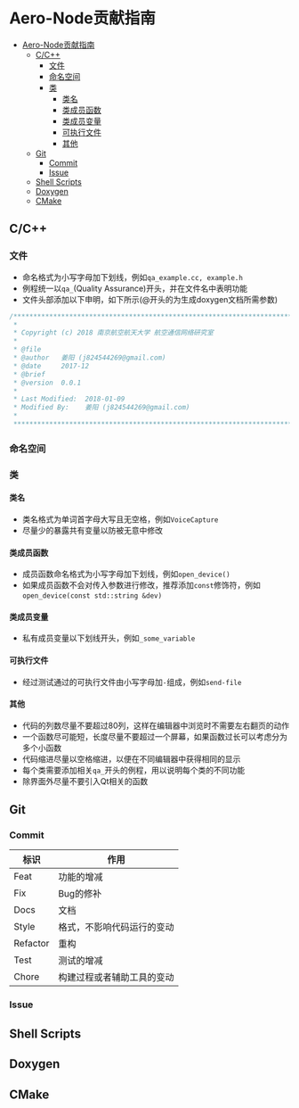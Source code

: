 # Aero-Node贡献指南

- [Aero-Node贡献指南](#aero-node%E8%B4%A1%E7%8C%AE%E6%8C%87%E5%8D%97)
    - [C/C++](#cc)
        - [文件](#%E6%96%87%E4%BB%B6)
        - [命名空间](#%E5%91%BD%E5%90%8D%E7%A9%BA%E9%97%B4)
        - [类](#%E7%B1%BB)
            - [类名](#%E7%B1%BB%E5%90%8D)
            - [类成员函数](#%E7%B1%BB%E6%88%90%E5%91%98%E5%87%BD%E6%95%B0)
            - [类成员变量](#%E7%B1%BB%E6%88%90%E5%91%98%E5%8F%98%E9%87%8F)
            - [可执行文件](#%E5%8F%AF%E6%89%A7%E8%A1%8C%E6%96%87%E4%BB%B6)
            - [其他](#%E5%85%B6%E4%BB%96)
    - [Git](#git)
        - [Commit](#commit)
        - [Issue](#issue)
    - [Shell Scripts](#shell-scripts)
    - [Doxygen](#doxygen)
    - [CMake](#cmake)

## C/C++

### 文件

- 命名格式为小写字母加下划线，例如`qa_example.cc, example.h`
- 例程统一以`qa_`(Quality Assurance)开头，并在文件名中表明功能
- 文件头部添加以下申明，如下所示(@开头的为生成doxygen文档所需参数)

```c++
/*******************************************************************************
 *
 * Copyright (c) 2018 南京航空航天大学 航空通信网络研究室
 *
 * @file
 * @author   姜阳 (j824544269@gmail.com)
 * @date     2017-12
 * @brief
 * @version  0.0.1
 *
 * Last Modified:  2018-01-09
 * Modified By:    姜阳 (j824544269@gmail.com)
 *
 ******************************************************************************/
```

### 命名空间

### 类

#### 类名

- 类名格式为单词首字母大写且无空格，例如`VoiceCapture`
- 尽量少的暴露共有变量以防被无意中修改

#### 类成员函数

- 成员函数命名格式为小写字母加下划线，例如`open_device()`
- 如果成员函数不会对传入参数进行修改，推荐添加`const`修饰符，例如`open_device(const std::string &dev)`

#### 类成员变量

- 私有成员变量以下划线开头，例如`_some_variable`

#### 可执行文件

- 经过测试通过的可执行文件由小写字母加`-`组成，例如`send-file`

#### 其他

- 代码的列数尽量不要超过80列，这样在编辑器中浏览时不需要左右翻页的动作
- 一个函数尽可能短，长度尽量不要超过一个屏幕，如果函数过长可以考虑分为多个小函数
- 代码缩进尽量以空格缩进，以便在不同编辑器中获得相同的显示
- 每个类需要添加相关`qa_`开头的例程，用以说明每个类的不同功能
- 除界面外尽量不要引入Qt相关的函数

## Git

### Commit

| 标识     | 作用                       |
| -------- | -------------------------- |
| Feat     | 功能的增减                 |
| Fix      | Bug的修补                  |
| Docs     | 文档                       |
| Style    | 格式，不影响代码运行的变动 |
| Refactor | 重构                       |
| Test     | 测试的增减                 |
| Chore    | 构建过程或者辅助工具的变动 |

### Issue

## Shell Scripts

## Doxygen

## CMake